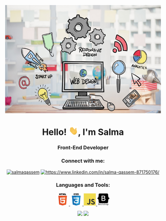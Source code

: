 <div align="center">
    <img src="https://github.com/SalmaQassem/SalmaQassem/blob/main/cover-photo.png?raw=true" width="100%" height="350">
</div>
<h1 align="center">Hello! <img src="https://github.com/SalmaQassem/SalmaQassem/blob/main/wave.gif" width="30px">, I'm Salma</h1>
<h3 align="center">Front-End Developer</h3>
<h3 align="center">Connect with me:</h3>
<p align="center">
<a href="https://codepen.io/salmaqassem" target="blank"><img align="center" src="https://raw.githubusercontent.com/rahuldkjain/github-profile-readme-generator/master/src/images/icons/Social/codepen.svg" alt="salmaqassem" height="30" width="40" /></a>
<a href="https://www.linkedin.com/in/salma-qassem-871750176/" target="blank"><img align="center" src="https://raw.githubusercontent.com/rahuldkjain/github-profile-readme-generator/master/src/images/icons/Social/linked-in-alt.svg" alt="https://www.linkedin.com/in/salma-qassem-871750176/" height="30" width="40" /></a>
</p>
<h3 align="center">Languages and Tools:</h3>
<p align="center">
<a href="https://www.w3.org/html/" target="_blank" rel="noreferrer"><img src="https://raw.githubusercontent.com/devicons/devicon/master/icons/html5/html5-original-wordmark.svg" alt="html5" width="40" height="40"/>
</a>
<a href="https://www.w3schools.com/css/" target="_blank" rel="noreferrer"><img src="https://raw.githubusercontent.com/devicons/devicon/master/icons/css3/css3-original-wordmark.svg" alt="css3" width="40" height="40"/>
</a>
<a href="https://developer.mozilla.org/en-US/docs/Web/JavaScript" target="_blank" rel="noreferrer"><img src="https://raw.githubusercontent.com/devicons/devicon/master/icons/javascript/javascript-original.svg" alt="javascript" width="40" height="40"/>
</a> 
<a href="https://getbootstrap.com" target="_blank" rel="noreferrer"><img src="https://raw.githubusercontent.com/devicons/devicon/master/icons/bootstrap/bootstrap-plain-wordmark.svg" alt="bootstrap" width="40" height="40"/>
</a>
</p>
<div align="center">
<img src="https://github-readme-stats.vercel.app/api?username=SalmaQassem&hide=stars&show_icons=true&theme=vue-dark&line_height=32">
<img src="https://github-readme-stats.vercel.app/api/top-langs/?username=SalmaQassem&count_private=true&theme=vue-dark">
</div>


